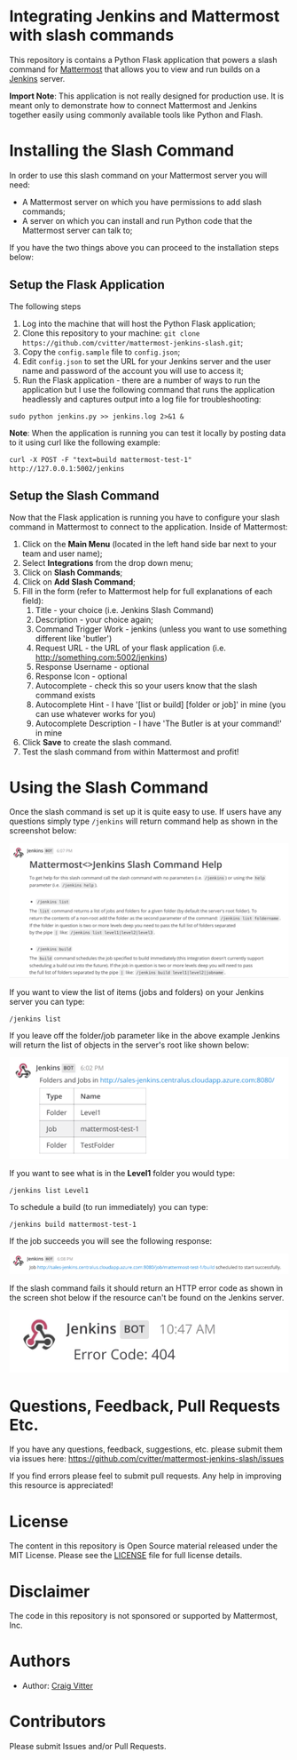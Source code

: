 # Integrating Jenkins and Mattermost with slash commands

This repository is contains a Python Flask application that powers a slash command for 
[Mattermost](http://mattermost.com) that allows you to view and run builds on a 
[Jenkins](https://jenkins.io/) server.
 
 **Import Note**: This application is not really designed for production use. It is meant 
 only to demonstrate how to connect Mattermost and Jenkins together easily using commonly
 available tools like Python and Flash.
 
# Installing the Slash Command

In order to use this slash command on your Mattermost server you will need:

* A Mattermost server on which you have permissions to add slash commands;
* A server on which you can install and run Python code that the Mattermost server can talk to;

If you have the two things above you can proceed to the installation steps below:

## Setup the Flask Application

The following steps

1. Log into the machine that will host the Python Flask application;
2. Clone this repository to your machine: `git clone https://github.com/cvitter/mattermost-jenkins-slash.git`;
3. Copy the `config.sample` file to `config.json`;
4. Edit `config.json` to set the URL for your Jenkins server and the user name and password of the account you will use to access it;
5. Run the Flask application - there are a number of ways to run the application but I use the following command that runs the 
application headlessly and captures output into a log file for troubleshooting:

```
sudo python jenkins.py >> jenkins.log 2>&1 &
```

**Note**: When the application is running you can test it locally by posting data to it using curl like the following example:

```
curl -X POST -F "text=build mattermost-test-1" http://127.0.0.1:5002/jenkins
```

## Setup the Slash Command

Now that the Flask application is running you have to configure your slash command in Mattermost to connect to the 
application. Inside of Mattermost:

1. Click on the **Main Menu** (located in the left hand side bar next to your team and user name);
2. Select **Integrations** from the drop down menu;
3. Click on **Slash Commands**;
4. Click on **Add Slash Command**;
5. Fill in the form (refer to Mattermost help for full explanations of each field):
	1. Title - your choice (i.e. Jenkins Slash Command)
	2. Description - your choice again;
	3. Command Trigger Work - jenkins (unless you want to use something different like 'butler')
	4. Request URL - the URL of your flask application (i.e. http://something.com:5002/jenkins)
	5. Response Username - optional
	6. Response Icon - optional
	7. Autocomplete - check this so your users know that the slash command exists
	8. Autocomplete Hint - I have '[list or build] [folder or job]' in mine (you can use whatever works for you)
	9. Autocomplete Description - I have 'The Butler is at your command!' in mine
6. Click **Save** to create the slash command.
7. Test the slash command from within Mattermost and profit!

# Using the Slash Command

Once the slash command is set up it is quite easy to use. If users have any questions simply type `/jenkins` will return command help
as shown in the screenshot below:

![Screenshot of the help function](images/help.png)

If you want to view the list of items (jobs and folders) on your Jenkins server you can type:

```
/jenkins list
```
If you leave off the folder/job parameter like in the above example Jenkins will return the list of objects in the server's 
root like shown below:

![Screenshot of the list function](images/list.png)

If you want to see what is in the **Level1** folder you would type:

```
/jenkins list Level1
```

To schedule a build (to run immediately) you can type:

```
/jenkins build mattermost-test-1
```

If the job succeeds you will see the following response:

![Screenshot of the build function](images/build.png) 

If the slash command fails it should return an HTTP error code as shown in the screen shot below if the 
resource can't be found on the Jenkins server.

![Screenshot of an error](images/error.png)


# Questions, Feedback, Pull Requests Etc.

If you have any questions, feedback, suggestions, etc. please submit them via issues here: https://github.com/cvitter/mattermost-jenkins-slash/issues

If you find errors please feel to submit pull requests. Any help in improving this resource is appreciated!

# License
The content in this repository is Open Source material released under the MIT License. Please see the [LICENSE](LICENSE) file for full license details.

# Disclaimer

The code in this repository is not sponsored or supported by Mattermost, Inc.

# Authors
* Author: [Craig Vitter](https://github.com/cvitter)

# Contributors 
Please submit Issues and/or Pull Requests.